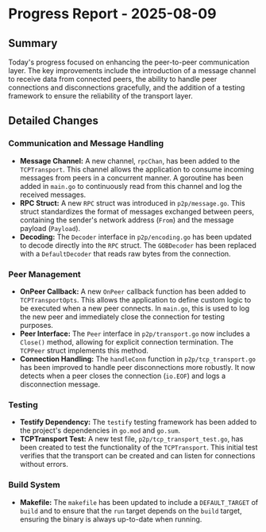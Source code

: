 # Progress Report - 2025-08-09

## Summary

Today's progress focused on enhancing the peer-to-peer communication layer. The key improvements include the introduction of a message channel to receive data from connected peers, the ability to handle peer connections and disconnections gracefully, and the addition of a testing framework to ensure the reliability of the transport layer.

## Detailed Changes

### Communication and Message Handling

- **Message Channel:** A new channel, `rpcChan`, has been added to the `TCPTransport`. This channel allows the application to consume incoming messages from peers in a concurrent manner. A goroutine has been added in `main.go` to continuously read from this channel and log the received messages.
- **RPC Struct:** A new `RPC` struct was introduced in `p2p/message.go`. This struct standardizes the format of messages exchanged between peers, containing the sender's network address (`From`) and the message payload (`Payload`).
- **Decoding:** The `Decoder` interface in `p2p/encoding.go` has been updated to decode directly into the `RPC` struct. The `GOBDecoder` has been replaced with a `DefaultDecoder` that reads raw bytes from the connection.

### Peer Management

- **OnPeer Callback:** A new `OnPeer` callback function has been added to `TCPTransportOpts`. This allows the application to define custom logic to be executed when a new peer connects. In `main.go`, this is used to log the new peer and immediately close the connection for testing purposes.
- **Peer Interface:** The `Peer` interface in `p2p/transport.go` now includes a `Close()` method, allowing for explicit connection termination. The `TCPPeer` struct implements this method.
- **Connection Handling:** The `handleConn` function in `p2p/tcp_transport.go` has been improved to handle peer disconnections more robustly. It now detects when a peer closes the connection (`io.EOF`) and logs a disconnection message.

### Testing

- **Testify Dependency:** The `testify` testing framework has been added to the project's dependencies in `go.mod` and `go.sum`.
- **TCPTransport Test:** A new test file, `p2p/tcp_transport_test.go`, has been created to test the functionality of the `TCPTransport`. This initial test verifies that the transport can be created and can listen for connections without errors.

### Build System

- **Makefile:** The `makefile` has been updated to include a `DEFAULT_TARGET` of `build` and to ensure that the `run` target depends on the `build` target, ensuring the binary is always up-to-date when running.
